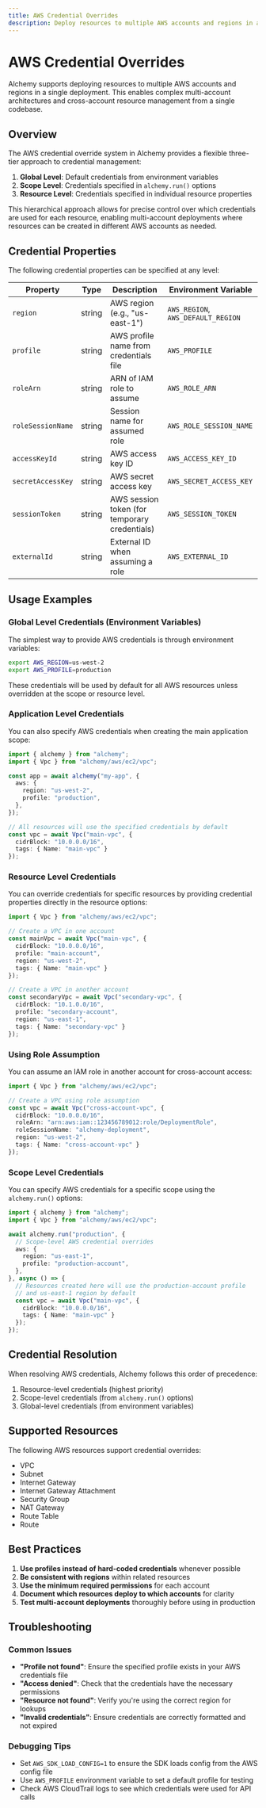 ```yaml
---
title: AWS Credential Overrides
description: Deploy resources to multiple AWS accounts and regions in a single deployment
---
```


# AWS Credential Overrides

Alchemy supports deploying resources to multiple AWS accounts and regions in a single deployment. This enables complex multi-account architectures and cross-account resource management from a single codebase.

## Overview

The AWS credential override system in Alchemy provides a flexible three-tier approach to credential management:

1. **Global Level**: Default credentials from environment variables
2. **Scope Level**: Credentials specified in `alchemy.run()` options
3. **Resource Level**: Credentials specified in individual resource properties

This hierarchical approach allows for precise control over which credentials are used for each resource, enabling multi-account deployments where resources can be created in different AWS accounts as needed.

## Credential Properties

The following credential properties can be specified at any level:

| Property | Type | Description | Environment Variable |
|----------|------|-------------|---------------------|
| `region` | string | AWS region (e.g., "us-east-1") | `AWS_REGION`, `AWS_DEFAULT_REGION` |
| `profile` | string | AWS profile name from credentials file | `AWS_PROFILE` |
| `roleArn` | string | ARN of IAM role to assume | `AWS_ROLE_ARN` |
| `roleSessionName` | string | Session name for assumed role | `AWS_ROLE_SESSION_NAME` |
| `accessKeyId` | string | AWS access key ID | `AWS_ACCESS_KEY_ID` |
| `secretAccessKey` | string | AWS secret access key | `AWS_SECRET_ACCESS_KEY` |
| `sessionToken` | string | AWS session token (for temporary credentials) | `AWS_SESSION_TOKEN` |
| `externalId` | string | External ID when assuming a role | `AWS_EXTERNAL_ID` |

## Usage Examples

### Global Level Credentials (Environment Variables)

The simplest way to provide AWS credentials is through environment variables:

```bash
export AWS_REGION=us-west-2
export AWS_PROFILE=production
```

These credentials will be used by default for all AWS resources unless overridden at the scope or resource level.

### Application Level Credentials

You can also specify AWS credentials when creating the main application scope:

```typescript
import { alchemy } from "alchemy";
import { Vpc } from "alchemy/aws/ec2/vpc";

const app = await alchemy("my-app", {
  aws: {
    region: "us-west-2",
    profile: "production",
  },
});

// All resources will use the specified credentials by default
const vpc = await Vpc("main-vpc", {
  cidrBlock: "10.0.0.0/16",
  tags: { Name: "main-vpc" }
});
```



### Resource Level Credentials

You can override credentials for specific resources by providing credential properties directly in the resource options:

```typescript
import { Vpc } from "alchemy/aws/ec2/vpc";

// Create a VPC in one account
const mainVpc = await Vpc("main-vpc", {
  cidrBlock: "10.0.0.0/16",
  profile: "main-account",
  region: "us-west-2",
  tags: { Name: "main-vpc" }
});

// Create a VPC in another account
const secondaryVpc = await Vpc("secondary-vpc", {
  cidrBlock: "10.1.0.0/16",
  profile: "secondary-account",
  region: "us-east-1",
  tags: { Name: "secondary-vpc" }
});
```

### Using Role Assumption

You can assume an IAM role in another account for cross-account access:

```typescript
import { Vpc } from "alchemy/aws/ec2/vpc";

// Create a VPC using role assumption
const vpc = await Vpc("cross-account-vpc", {
  cidrBlock: "10.0.0.0/16",
  roleArn: "arn:aws:iam::123456789012:role/DeploymentRole",
  roleSessionName: "alchemy-deployment",
  region: "us-west-2",
  tags: { Name: "cross-account-vpc" }
});
```



### Scope Level Credentials

You can specify AWS credentials for a specific scope using the `alchemy.run()` options:

```typescript
import { alchemy } from "alchemy";
import { Vpc } from "alchemy/aws/ec2/vpc";

await alchemy.run("production", {
  // Scope-level AWS credential overrides
  aws: {
    region: "us-east-1",
    profile: "production-account",
  },
}, async () => {
  // Resources created here will use the production-account profile
  // and us-east-1 region by default
  const vpc = await Vpc("main-vpc", {
    cidrBlock: "10.0.0.0/16",
    tags: { Name: "main-vpc" }
  });
});
```

## Credential Resolution

When resolving AWS credentials, Alchemy follows this order of precedence:

1. Resource-level credentials (highest priority)
2. Scope-level credentials (from `alchemy.run()` options)
3. Global-level credentials (from environment variables)

## Supported Resources

The following AWS resources support credential overrides:

- VPC
- Subnet
- Internet Gateway
- Internet Gateway Attachment
- Security Group
- NAT Gateway
- Route Table
- Route

## Best Practices

1. **Use profiles instead of hard-coded credentials** whenever possible
2. **Be consistent with regions** within related resources
3. **Use the minimum required permissions** for each account
4. **Document which resources deploy to which accounts** for clarity
5. **Test multi-account deployments** thoroughly before using in production

## Troubleshooting

### Common Issues

- **"Profile not found"**: Ensure the specified profile exists in your AWS credentials file
- **"Access denied"**: Check that the credentials have the necessary permissions
- **"Resource not found"**: Verify you're using the correct region for lookups
- **"Invalid credentials"**: Ensure credentials are correctly formatted and not expired

### Debugging Tips

- Set `AWS_SDK_LOAD_CONFIG=1` to ensure the SDK loads config from the AWS config file
- Use `AWS_PROFILE` environment variable to set a default profile for testing
- Check AWS CloudTrail logs to see which credentials were used for API calls